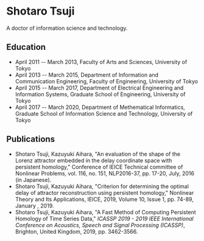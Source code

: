 # Shotaro Tsuji

A doctor of information science and technology.

## Education

- April 2011 -- March 2013, Faculty of Arts and Sciences, University of Tokyo
- April 2013 -- March 2015, Department of Information and Communication Engineering, Faculty of Engineering, University of Tokyo
- April 2015 -- March 2017, Department of Electrical Engineering and Information Systems, Graduate School of Engineering, University of Tokyo
- April 2017 -- March 2020, Department of Methematical Informatics, Graduate School of Information Science and Technology, University of Tokyo

## Publications

- Shotaro Tsuji, Kazuyuki Aihara, "An evaluation of the shape of the Lorenz attractor embedded in the delay coordinate space with persistent homology," Conference of IEICE Technical committee of Nonlinear Problems, vol. 116, no. 151, NLP2016-37, pp. 17-20, July, 2016 (in Japanese).
- Shotaro Tsuji, Kazuyuki Aihara, "Criterion for determining the optimal delay of attractor reconstruction using persistent homology," Nonlinear Theory and Its Applications, IEICE, 2019, Volume 10, Issue 1, pp. 74-89, January , 2019.
- Shotaro Tsuji, Kazuyuki Aihara, "A Fast Method of Computing Persistent Homology of Time Series Data," *ICASSP 2019 - 2019 IEEE International Conference on Acoustics, Speech and Signal Processing (ICASSP)*, Brighton, United Kingdom, 2019, pp. 3462-3566.
